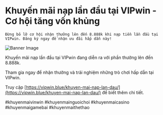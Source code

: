 # Khuyến mãi nạp lần đầu tại VIPwin - Cơ hội tăng vốn khủng

    Đừng bỏ lỡ cơ hội nhận thưởng lên đến 8.888k khi nạp tiền lần đầu tại VIPwin. Đăng ký ngay để nhận ưu đãi hấp dẫn này!

![Banner Image](https://vipwin.blue/wp-content/uploads/2024/10/mot-so-chu-y.jpg)

 Khuyến mãi nạp lần đầu tại VIPwin đang diễn ra với phần thưởng lên đến 8.888k.

Tham gia ngay để nhận thưởng và trải nghiệm những trò chơi hấp dẫn tại VIPwin.

Truy cập [https://vipwin.blue/khuyen-mai-nap-lan-dau/](https://vipwin.blue/khuyen-mai-nap-lan-dau/) để biết thêm chi tiết.

#khuyenmaivinwin #khuyenmainguoichoi #khuyenmaicasino #khuyenmaigamebai #khuyenmaithethao
